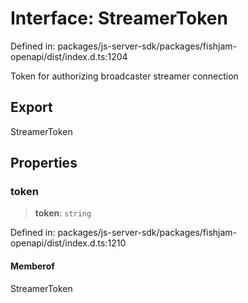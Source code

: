 # Interface: StreamerToken

Defined in: packages/js-server-sdk/packages/fishjam-openapi/dist/index.d.ts:1204

Token for authorizing broadcaster streamer connection

## Export

StreamerToken

## Properties

### token

> **token**: `string`

Defined in: packages/js-server-sdk/packages/fishjam-openapi/dist/index.d.ts:1210

#### Memberof

StreamerToken

